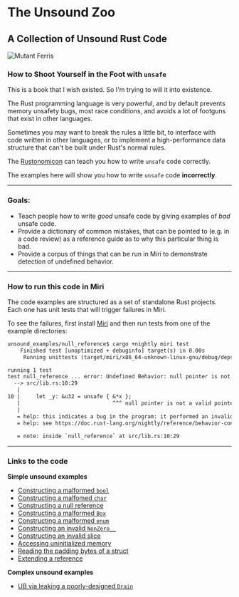 # The Unsound Zoo
## A Collection of Unsound Rust Code

![Mutant Ferris](https://github.com/ericseppanen/unsound_zoo/raw/assets/ferris-mutant.png)

### How to Shoot Yourself in the Foot with `unsafe`

This is a book that I wish existed. So I'm trying to will it into existence.

The Rust programming language is very powerful, and by default prevents memory unsafety bugs, most race conditions, and avoids a lot of footguns that exist in other languages.

Sometimes you may want to break the rules a little bit, to interface with code written in other languages, or to implement a high-performance data structure that can't be built under Rust's normal rules.

The [Rustonomicon](https://doc.rust-lang.org/nomicon/) can teach you how to write `unsafe` code correctly.

The examples here will show you how to write `unsafe` code **incorrectly**.

----

### Goals:

- Teach people how to write *good* unsafe code by giving examples of *bad* unsafe code.
- Provide a dictionary of common mistakes, that can be pointed to (e.g. in a code review) as a reference guide as to why this particular thing is bad.
- Provide a corpus of things that can be run in Miri to demonstrate detection of undefined behavior.

----

### How to run this code in Miri

The code examples are structured as a set of standalone Rust projects. Each one has unit tests that will trigger failures in Miri.

To see the failures, first install [Miri](https://github.com/rust-lang/miri#readme) and then run tests from one of the example directories:

```txt
unsound_examples/null_reference$ cargo +nightly miri test
    Finished test [unoptimized + debuginfo] target(s) in 0.00s
     Running unittests (target/miri/x86_64-unknown-linux-gnu/debug/deps/null_reference-ae5570a7c650d48f)

running 1 test
test null_reference ... error: Undefined Behavior: null pointer is not a valid pointer for this operation
  --> src/lib.rs:10:29
   |
10 |     let _y: &u32 = unsafe { &*x };
   |                             ^^^ null pointer is not a valid pointer for this operation
   |
   = help: this indicates a bug in the program: it performed an invalid operation, and caused Undefined Behavior
   = help: see https://doc.rust-lang.org/nightly/reference/behavior-considered-undefined.html for further information
           
   = note: inside `null_reference` at src/lib.rs:10:29
```

----

### Links to the code

**Simple unsound examples**

- [Constructing a malformed `bool`](https://github.com/ericseppanen/unsound_zoo/blob/main/unsound_examples/invalid_bool/src/lib.rs)
- [Constructing a malfomed `char`](https://github.com/ericseppanen/unsound_zoo/tree/main/unsound_examples/invalid_char)
- [Constructing a null reference](https://github.com/ericseppanen/unsound_zoo/blob/main/unsound_examples/null_reference/src/lib.rs)
- [Constructing a malformed `Box`](https://github.com/ericseppanen/unsound_zoo/blob/main/unsound_examples/invalid_box/src/lib.rs)
- [Constructing a malformed `enum`](https://github.com/ericseppanen/unsound_zoo/blob/main/unsound_examples/invalid_enum_discriminant/src/lib.rs)
- [Constructing an invalid `NonZero__`](https://github.com/ericseppanen/unsound_zoo/blob/main/unsound_examples/invalid_nonzero/src/lib.rs)
- [Constructing an invalid slice](https://github.com/ericseppanen/unsound_zoo/blob/main/unsound_examples/malformed_slice/src/lib.rs)
- [Accessing uninitialized memory](https://github.com/ericseppanen/unsound_zoo/blob/main/unsound_examples/uninitialized_memory/src/lib.rs)
- [Reading the padding bytes of a struct](https://github.com/ericseppanen/unsound_zoo/blob/main/unsound_examples/read_padding/src/lib.rs)
- [Extending a reference](TODO)

**Complex unsound examples**

- [UB via leaking a poorly-designed `Drain`](https://github.com/ericseppanen/unsound_zoo/blob/main/unsound_examples/buggy_drain/src/lib.rs)
